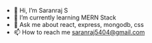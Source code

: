 - 👋 Hi, I’m Saranraj S
- 🌱 I’m currently learning MERN Stack
- 💬 Ask me about react, express, mongodb, css
- 📫 How to reach me saranraj5404@gmail.com
